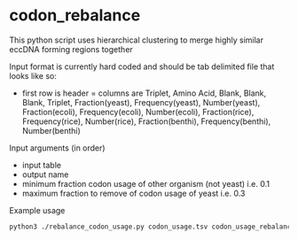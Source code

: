 # codon_rebalance

This python script uses hierarchical clustering to merge highly similar eccDNA forming regions together

Input format is currently hard coded and should be tab delimited file that looks like so:
- first row is header
= columns are Triplet, Amino Acid, Blank, Blank, Blank, Triplet, Fraction(yeast), Frequency(yeast), Number(yeast), Fraction(ecoli), Frequency(ecoli), Number(ecoli), Fraction(rice), Frequency(rice), Number(rice), Fraction(benthi), Frequency(benthi), Number(benthi)

Input arguments (in order)
- input table
- output name
- minimum fraction codon usage of other organism (not yeast) i.e. 0.1
-  maximum fraction to remove of codon usage of yeast i.e. 0.3

Example usage
   ```sh
   python3 ./rebalance_codon_usage.py codon_usage.tsv codon_usage_rebalanced.tsv 0.1 0.3
   ```
